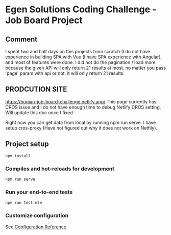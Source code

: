 # Egen Solutions Coding Challenge - Job Board Project

## Comment
I spent two and half days on this projects from scratch (I do not have experience in building SPA with Vue (I have SPA experience with Angular), and most of features were done. I did not do the pagination / load more because the given API will only return 21 results at most, no matter you pass 'page' param with api or not, it will only return 21 results.

## PRODCUTION SITE
https://boqian-job-board-challenge.netlify.app/
This page currently has CROS issue and I do not have enough time to debug Netlify CROS setting. Will update this doc once I fixed.

Right now you can get data from local by running npm run serve. I have setup cros-proxy (Have not figured out why  it does not work on Netfily).

## Project setup
```
npm install
```

### Compiles and hot-reloads for development
```
npm run serve
```

### Run your end-to-end tests
```
npm run test:e2e
```

### Customize configuration
See [Configuration Reference](https://cli.vuejs.org/config/).
